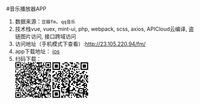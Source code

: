 #音乐播放器APP

1. 数据来源：`豆瓣fm`、`qq音乐`
2. 技术栈vue, vuex, mint-ui, php, webpack, scss, axios, APICloud云编译, 盗链图片访问, 接口跨域访问
3. 访问地址（手机模式下查看）:http://23.105.220.94/fm/
4. app下载地址：
[ios](http://downloadpkg.apicloud.com/app/download?path=http://7z4zjp.com1.z0.glb.clouddn.com/1ae7701f282d539412e7b993da98c94d.ipa)<br/>
5. 扫码下载：<br/>
![android](https://raw.githubusercontent.com/keepsaunter/fm/master/static/img/android_download.png "android")
![ios](https://raw.githubusercontent.com/keepsaunter/fm/master/static/img/ios_download.png "ios")
